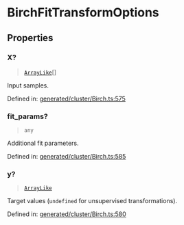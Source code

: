 # BirchFitTransformOptions

## Properties

### X?

> [`ArrayLike`](../types/ArrayLike.md)[]

Input samples.

Defined in:  [generated/cluster/Birch.ts:575](https://github.com/transitive-bullshit/scikit-learn-ts/blob/92ab806/packages/sklearn/src/generated/cluster/Birch.ts#L575)

### fit\_params?

> `any`

Additional fit parameters.

Defined in:  [generated/cluster/Birch.ts:585](https://github.com/transitive-bullshit/scikit-learn-ts/blob/92ab806/packages/sklearn/src/generated/cluster/Birch.ts#L585)

### y?

> [`ArrayLike`](../types/ArrayLike.md)

Target values (`undefined` for unsupervised transformations).

Defined in:  [generated/cluster/Birch.ts:580](https://github.com/transitive-bullshit/scikit-learn-ts/blob/92ab806/packages/sklearn/src/generated/cluster/Birch.ts#L580)
